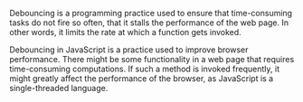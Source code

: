 Debouncing is a programming practice used to ensure that time-consuming tasks do not fire so often, that it stalls the performance of the web page. In other words, it limits the rate at which a function gets invoked.

Debouncing in JavaScript is a practice used to improve browser performance. There might be some functionality in a web page that requires time-consuming computations. If such a method is invoked frequently, it might greatly affect the performance of the browser, as JavaScript is a single-threaded language.
